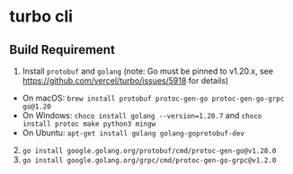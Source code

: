 # turbo cli

## Build Requirement

1. Install `protobuf` and `golang` (note: Go must be pinned to v1.20.x, see https://github.com/vercel/turbo/issues/5918 for details)

- On macOS: `brew install protobuf protoc-gen-go protoc-gen-go-grpc go@1.20`
- On Windows: `choco install golang --version=1.20.7` and `choco install protoc make python3 mingw`
- On Ubuntu: `apt-get install golang golang-goprotobuf-dev`

2. `go install google.golang.org/protobuf/cmd/protoc-gen-go@v1.28.0`
3. `go install google.golang.org/grpc/cmd/protoc-gen-go-grpc@v1.2.0`
